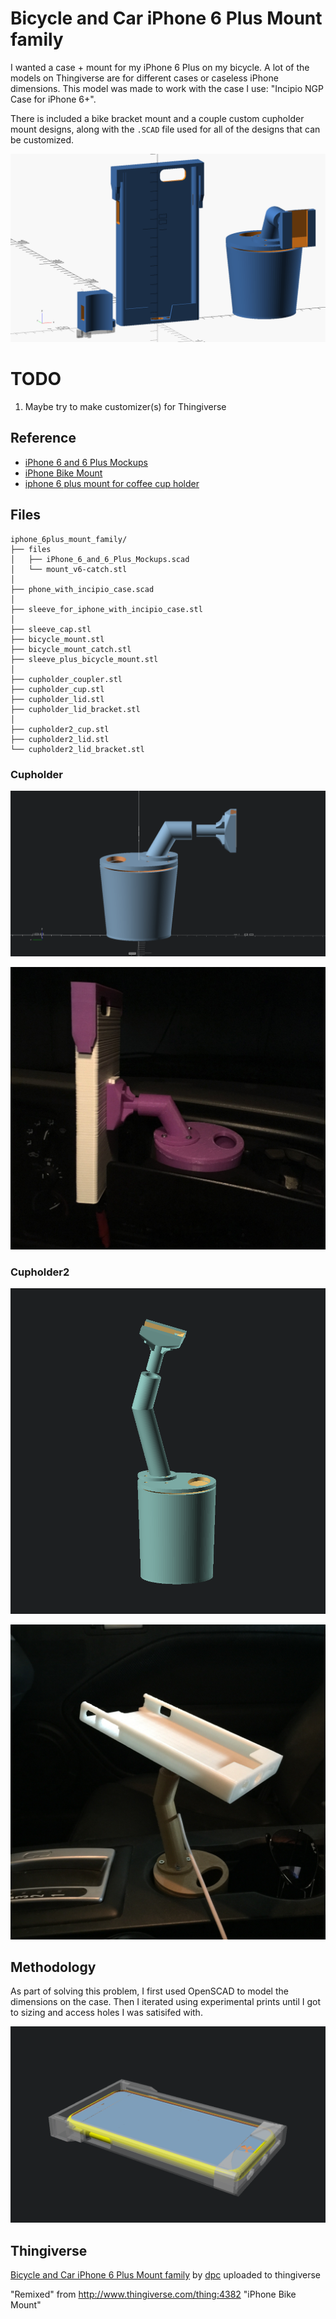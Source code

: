 
# Bicycle and Car iPhone 6 Plus Mount family

I wanted a case + mount for my iPhone 6 Plus on my bicycle. A lot of the models on Thingiverse are for different cases or caseless iPhone dimensions.  This model was made  to work with the case I use: "Incipio NGP Case for iPhone 6+". 

There is included a bike bracket mount and a couple custom cupholder mount designs, along with the `.SCAD` file used for all of the designs that can be customized.

![](family.png)


# TODO

 1. Maybe try to make customizer(s) for Thingiverse

## Reference

  - [iPhone 6 and 6 Plus Mockups](http://www.thingiverse.com/thing:458102)
  - [iPhone Bike Mount](http://www.thingiverse.com/thing:4382)
  - [iphone 6 plus mount for coffee cup holder](http://www.thingiverse.com/thing:783332)

## Files

```
iphone_6plus_mount_family/
├── files
│   ├── iPhone_6_and_6_Plus_Mockups.scad
│   └── mount_v6-catch.stl
│   
├── phone_with_incipio_case.scad
│   
├── sleeve_for_iphone_with_incipio_case.stl
│   
├── sleeve_cap.stl
├── bicycle_mount.stl
├── bicycle_mount_catch.stl
├── sleeve_plus_bicycle_mount.stl
│   
├── cupholder_coupler.stl
├── cupholder_cup.stl
├── cupholder_lid.stl
├── cupholder_lid_bracket.stl
│   
├── cupholder2_cup.stl
├── cupholder2_lid.stl
└── cupholder2_lid_bracket.stl
```

### Cupholder

![](cupholder_exploded_view.png)

![](cupholder_assembled_in_truck.JPG)

### Cupholder2

![](cupholder2_exploded_view.png)

![](cupholder2_assembled_in_car.jpg)

## Methodology

As part of solving this problem, I first used OpenSCAD to model the dimensions on the case.  Then I iterated using experimental prints until I got to sizing and access holes I was satisifed with.

![](phone_with_incipio_case_inside.png)


## Thingiverse

[Bicycle and Car iPhone 6 Plus Mount family](http://www.thingiverse.com/thing:1456819) by [dpc](http://www.thingiverse.com/dpc/about) uploaded to thingiverse 

"Remixed" from http://www.thingiverse.com/thing:4382 "iPhone Bike Mount"



